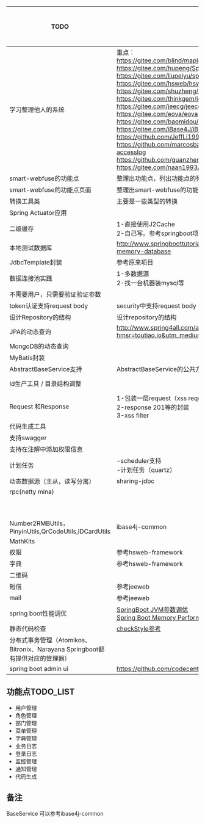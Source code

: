 
| TODO                                                         | 备注                                                         | 时间期限   | 是否完成 |
| ------------------------------------------------------------ | ------------------------------------------------------------ | ---------- | -------- |
| 学习整理他人的系统                                           | 重点：<br />https://gitee.com/blind/maple √<br />https://gitee.com/hupeng/SpringBootUnity √<br />https://gitee.com/liupeiyu/springbootadmin √<br />https://gitee.com/hsweb/hsweb-framework<br />https://gitee.com/shuzheng/zheng<br />https://gitee.com/thinkgem/jeesite4<br />https://gitee.com/jeecg/jeecg<br />https://gitee.com/eova/eova<br />https://gitee.com/baomidou/SpringWind<br />https://gitee.com/iBase4J/iBase4J-SpringBoot √<br />https://github.com/JeffLi1993/springboot-learning-example<br/> https://github.com/marcosbarbero/spring-boot-starter-purge-accesslog<br/> https://github.com/guanzhenxing/springmore √ <br/>https://gitee.com/naan1993/guns| 2018.09.20 |          |
| smart-webfuse的功能点                                        | 整理出功能点，列出功能点的列表                               | 2018.09.20 |          |
| smart-webfuse的功能点页面                                    | 整理出smart-webfuse的功能点页面，草稿或者产品图              | 2018.09.20 |          |
| 转换工具类                                                   | 主要是一些类型的转换                                         | 2018.09.10 |      √    |
| Spring Actuator应用                                          |                                                              | 2018.09.11 |    √      |
| 二级缓存                                                     | 1-直接使用J2Cache<br />2-自己写。参考springboot项目          | 2018.09.12 |      √    |
| 本地测试数据库                                               | http://www.springboottutorial.com/spring-boot-and-h2-in-memory-database | 2018.09.10 |          |
| JdbcTemplate封装                                             | 参考原来项目                                                 | 2018.09.13 |          |
| 数据连接池实践                                               | 1-多数据源<br />2-找一台机器装mysql等                        | 2018.09.14 |          |
| 不需要用户，只需要验证验证参数                               |                                                              | 2018.09.15 |          |
| token认证支持request body                                    | security中支持request body                                   | 2018.09.16 |          |
| 设计Repository的结构                                         | 设计repository的结构                                         | 2018.09.17 |          |
| JPA的动态查询                                                |  http://www.spring4all.com/article/500?hmsr=toutiao.io&utm_medium=toutiao.io&utm_source=toutiao.io                                                            | 2018.09.18 |          |
| MongoDB的动态查询                                            |                                                              | 2018.09.19 |          |
| MyBatis封装                                                  |                                                              | 2018.09.20 |          |
| AbstractBaseService支持                                      | AbstractBaseService的公共方法                                | 2018.09.21 |          |
| Id生产工具       / 目录结构调整                                            |                                                              | 2018.09.22 |    √    √``   |
| Request 和Response                                           | 1-包装一层request（xss request）<br />2-response 201等的封装<br />3-xss filter | 2018.09.23 |          |
| 代码生成工具                                                 |                                                              | 2018.09.24 |          |
| 支持swagger                                                  |                                                              | 2018.09.25 |          |
| 支持在注解中添加权限信息                                     |                                                              | 2018.09.26 |          |
| 计划任务                                                     | -scheduler支持<br />-计划任务（quartz）                      |            |          |
| 动态数据源（主从，读写分离）                                     |     sharing-jdbc                                                         |            |          |
|      rpc(netty mina)                                                        |                                                              |            |          |
|                                                              |                                                              |            |          |
|                                                              |                                                              |            |          |
|                                                              |                                                              |            |          |
|                                                              |                                                              |            |          |
|                                                              |                                                              |            |          |
|                                                              |                                                              |            |          |
|                                                              |                                                              |            |          |
|                                                              |                                                              |            |          |
|                                                              |                                                              |            |          |
| Number2RMBUtils，PinyinUtils,QrCodeUtils,IDCardUtils          |   ibase4j-common                                                          |            |          |
|  MathKits                                                            |                                                              |            |          |
| 权限                                                             |     参考hsweb-framework                                                         |            |          |
| 字典                                                             |            参考hsweb-framework                                                  |            |          |
| 二维码                                                       |                                                              |            |          |
| 短信                                                         | 参考jeeweb                                                   |            |          |
| mail                                                         | 参考jeeweb                                                   |            |          |
| spring boot性能调优                                          | [SpringBoot JVM参数调优](https://blog.tengshe789.tech/2018/08/04/springboot/)<br />[Spring Boot Memory Performance](https://spring.io/blog/2015/12/10/spring-boot-memory-performance)<br /> |            |          |
| 静态代码检查                                                 | [checkStyle参考](https://gitee.com/wangkang/llsfw/tree/V2/)<br /> |            |          |
| 分布式事务管理（Atomikos、Bitronix、Narayana Springboot都有提供对应的管理器） |                                                              |            |          |
|spring boot admin ui                                        |https://github.com/codecentric/spring-boot-admin                |         |            |


## 功能点TODO_LIST

- 用户管理
- 角色管理
- 部门管理
- 菜单管理
- 字典管理
- 业务日志
- 登录日志
- 监控管理
- 通知管理
- 代码生成


## 备注
BaseService 可以参考ibase4j-common